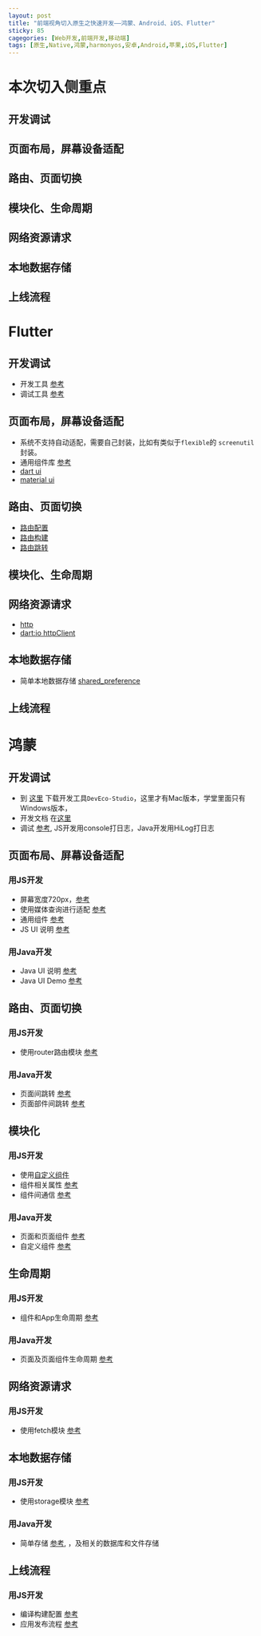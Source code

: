 ```yaml
---
layout: post
title: "前端视角切入原生之快速开发——鸿蒙、Android、iOS、Flutter"
sticky: 85
cagegories: [Web开发,前端开发,移动端]
tags: [原生,Native,鸿蒙,harmonyos,安卓,Android,苹果,iOS,Flutter]
---
```




# 本次切入侧重点

## 开发调试

## 页面布局，屏幕设备适配

## 路由、页面切换

## 模块化、生命周期

## 网络资源请求

## 本地数据存储

## 上线流程



# Flutter

##  开发调试

- 开发工具 [参考](https://flutter.dev/docs/development/tools)
- 调试工具 [参考](https://flutter.dev/docs/development/tools/devtools/overview)



## 页面布局，屏幕设备适配

- 系统不支持自动适配，需要自己封装，比如有类似于`flexible`的 `screenutil` 封装。
- 通用组件库 [参考](https://flutter.dev/docs/development/ui/widgets-intro)
- [dart ui](https://api.flutter.dev/flutter/dart-ui/dart-ui-library.html)
- [material ui](https://api.flutter.dev/flutter/material/material-library.html)



## 路由、页面切换

- [路由配置](https://api.flutter.dev/flutter/material/MaterialApp/routes.html) 
- [路由构建](https://api.flutter.dev/flutter/material/MaterialPageRoute-class.html)
- [路由跳转](https://api.flutter.dev/flutter/widgets/Navigator-class.html)

## 模块化、生命周期

## 网络资源请求

- [http](https://pub.dev/packages/http)
- [dart:io httpClient](https://api.flutter.dev/flutter/dart-io/HttpClient-class.html)

## 本地数据存储

- 简单本地数据存储 [shared_preference](https://pub.dev/packages/shared_preferences)

## 上线流程



# 鸿蒙

## 开发调试

- 到 [这里](https://developer.harmonyos.com/cn/develop) 下载开发工具`DevEco-Studio`，这里才有Mac版本，学堂里面只有Windows版本，
- 开发文档 在[这里](https://developer.harmonyos.com/cn/documentation) 
- 调试 [参考](https://developer.harmonyos.com/cn/docs/documentation/doc-guides/data_visualization-0000001064877812), JS开发用console打日志，Java开发用HiLog打日志



## 页面布局、屏幕设备适配

### 用JS开发

- 屏幕宽度720px，[参考](https://developer.harmonyos.com/cn/docs/documentation/doc-guides/ui-js-building-ui-layout-intro-0000000000513453)
- 使用媒体查询进行适配 [参考](https://developer.harmonyos.com/cn/docs/documentation/doc-references/js-components-common-mediaquery-0000000000625942)
- 通用组件 [参考](https://developer.harmonyos.com/cn/docs/documentation/doc-references/js-apis-overview-0000001056361791)
- JS UI 说明 [参考](https://developer.harmonyos.com/cn/docs/documentation/doc-guides/ui-js-overview-0000000000500376)



### 用Java开发

- Java UI 说明 [参考](https://developer.harmonyos.com/cn/docs/documentation/doc-guides/ui-java-overview-0000000000500404)
- Java UI Demo [参考](https://developer.huawei.com/consumer/cn/codelabsPortal/carddetails/HarmonyOS-JAVA-Components)



## 路由、页面切换

### 用JS开发

- 使用router路由模块 [参考](https://developer.harmonyos.com/cn/docs/documentation/doc-guides/ui-js-building-ui-routes-0000000000513445)



### 用Java开发

- 页面间跳转 [参考](https://developer.harmonyos.com/cn/docs/documentation/doc-guides/ability-page-concept-0000000000033573)
- 页面部件间跳转 [参考](https://developer.harmonyos.com/cn/docs/documentation/doc-guides/ability-page-switching-0000000000037999)





## 模块化

### 用JS开发

- 使用[自定义组件](https://developer.harmonyos.com/cn/docs/documentation/doc-references/js-components-custom-concepts-0000000000611781)
- 组件相关属性 [参考](https://developer.harmonyos.com/cn/docs/documentation/doc-references/js-common-events-0000001051151132)
- 组件间通信 [参考](https://developer.harmonyos.com/cn/docs/documentation/doc-references/js-framework-syntax-js-0000000000611432)



### 用Java开发

- 页面和页面组件 [参考](https://developer.harmonyos.com/cn/docs/documentation/doc-guides/ability-ability-overview-0000000000029852)
- 自定义组件 [参考](https://developer.harmonyos.com/cn/docs/documentation/doc-guides/ui-java-custom-component-layout-overview-0000001139508543)



## 生命周期

### 用JS开发

- 组件和App生命周期 [参考](https://developer.harmonyos.com/cn/docs/documentation/doc-references/js-framework-syntax-js-0000000000611432)



### 用Java开发

- 页面及页面组件生命周期 [参考](https://developer.harmonyos.com/cn/docs/documentation/doc-guides/ability-page-lifecycle-0000000000029840)



## 网络资源请求

###  用JS开发

- 使用fetch模块 [参考](https://developer.harmonyos.com/cn/docs/documentation/doc-references/js-apis-network-data-request-0000000000626077)



## 本地数据存储

### 用JS开发

- 使用storage模块 [参考](https://developer.harmonyos.com/cn/docs/documentation/doc-references/js-apis-data-storage-0000000000626080)



### 用Java开发

- 简单存储 [参考](https://developer.harmonyos.com/cn/docs/documentation/doc-guides/database-preference-overview-0000000000030086), ，及相关的数据库和文件存储



## 上线流程

### 用JS开发

- 编译构建配置 [参考](https://developer.harmonyos.com/cn/docs/documentation/doc-guides/build_overview-0000001055075201)
- 应用发布流程 [参考](https://developer.harmonyos.com/cn/docs/documentation/doc-guides/publish_app-0000001053223745)
